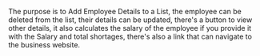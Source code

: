 The purpose is to Add Employee Details to a List, the employee can be deleted from the list, their details can be updated, there's a button to view other details, it also calculates the salary of the employee if you provide it with the Salary and total shortages, there's also a link that can navigate to the business website.            
